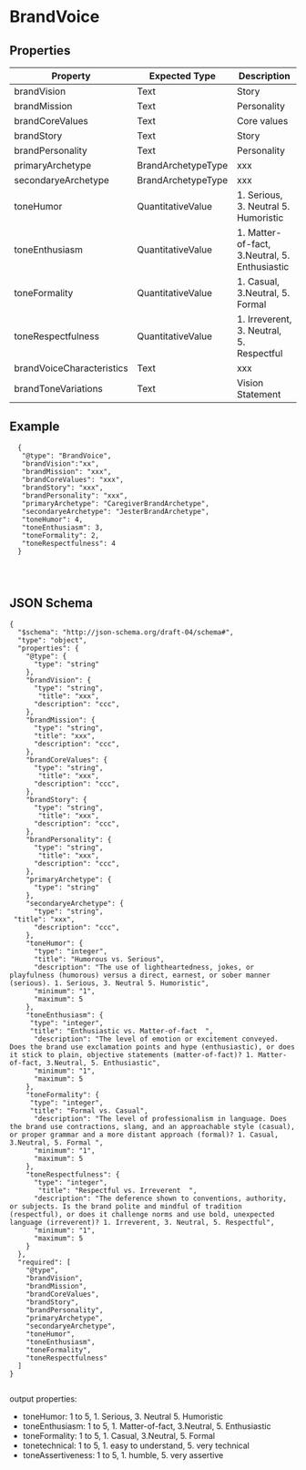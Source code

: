 # BrandVoice


## Properties
|Property | Expected Type | Description |
|--- |---|---|
| brandVision | Text | Story | 
| brandMission |  Text | Personality | 
| brandCoreValues | Text | Core values | 
| brandStory | Text | Story | 
| brandPersonality |  Text | Personality | 
| primaryArchetype | BrandArchetypeType | xxx | 
| secondaryeArchetype | BrandArchetypeType | xxx | 
| toneHumor | QuantitativeValue | 1. Serious, 3. Neutral 5. Humoristic |
| toneEnthusiasm | QuantitativeValue |1. Matter-of-fact, 3.Neutral, 5. Enthusiastic  |
| toneFormality | QuantitativeValue | 1. Casual, 3.Neutral, 5. Formal |
| toneRespectfulness | QuantitativeValue | 1. Irreverent, 3. Neutral, 5. Respectful |
| brandVoiceCharacteristics | Text | xxx | 
| brandToneVariations | Text | Vision Statement |



## Example
```
  {
   "@type": "BrandVoice",
   "brandVision":"xx",
   "brandMission": "xxx",
   "brandCoreValues": "xxx",
   "brandStory": "xxx",
   "brandPersonality": "xxx",
   "primaryArchetype": "CaregiverBrandArchetype",
   "secondaryeArchetype": "JesterBrandArchetype",
   "toneHumor": 4,
   "toneEnthusiasm": 3,
   "toneFormality": 2,
   "toneRespectfulness": 4
  }




```


## JSON Schema

```
{
  "$schema": "http://json-schema.org/draft-04/schema#",
  "type": "object",
  "properties": {
    "@type": {
      "type": "string"
    },
    "brandVision": {
      "type": "string",
       "title": "xxx",
      "description": "ccc",
    },
    "brandMission": {
      "type": "string",
      "title": "xxx",
      "description": "ccc",
    },
    "brandCoreValues": {
      "type": "string",
       "title": "xxx",
      "description": "ccc",
    },
    "brandStory": {
      "type": "string",
       "title": "xxx",
      "description": "ccc",
    },
    "brandPersonality": {
      "type": "string",
       "title": "xxx",
      "description": "ccc",
    },
    "primaryArchetype": {
      "type": "string"
    },
    "secondaryeArchetype": {
      "type": "string",
 "title": "xxx",
      "description": "ccc",
    },
    "toneHumor": {
      "type": "integer",
      "title": "Humorous vs. Serious",
      "description": "The use of lightheartedness, jokes, or playfulness (humorous) versus a direct, earnest, or sober manner (serious). 1. Serious, 3. Neutral 5. Humoristic",
      "minimum": "1",
      "maximum": 5
    },
    "toneEnthusiasm": {
     "type": "integer",
     "title": "Enthusiastic vs. Matter-of-fact	",
      "description": "The level of emotion or excitement conveyed. Does the brand use exclamation points and hype (enthusiastic), or does it stick to plain, objective statements (matter-of-fact)? 1. Matter-of-fact, 3.Neutral, 5. Enthusiastic",
      "minimum": "1",
      "maximum": 5
    },
    "toneFormality": {
     "type": "integer",
     "title": "Formal vs. Casual",
      "description": "The level of professionalism in language. Does the brand use contractions, slang, and an approachable style (casual), or proper grammar and a more distant approach (formal)? 1. Casual, 3.Neutral, 5. Formal ",
      "minimum": "1",
      "maximum": 5
    },
    "toneRespectfulness": {
      "type": "integer",
       "title": "Respectful vs. Irreverent	",
      "description": "The deference shown to conventions, authority, or subjects. Is the brand polite and mindful of tradition (respectful), or does it challenge norms and use bold, unexpected language (irreverent)? 1. Irreverent, 3. Neutral, 5. Respectful",
      "minimum": "1",
      "maximum": 5
    }
  },
  "required": [
    "@type",
    "brandVision",
    "brandMission",
    "brandCoreValues",
    "brandStory",
    "brandPersonality",
    "primaryArchetype",
    "secondaryeArchetype",
    "toneHumor",
    "toneEnthusiasm",
    "toneFormality",
    "toneRespectfulness"
  ]
}


```



output properties: 
- toneHumor: 1 to 5, 1. Serious, 3. Neutral 5. Humoristic
- toneEnthusiasm: 1 to 5, 1. Matter-of-fact, 3.Neutral, 5. Enthusiastic
- toneFormality: 1 to 5, 1. Casual, 3.Neutral, 5. Formal
- tonetechnical: 1 to 5, 1. easy to understand, 5. very technical
- toneAssertiveness: 1 to 5, 1. humble, 5. very assertive
